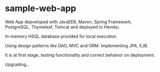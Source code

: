 # sample-web-app
Web App depveloped with JavaEE8, Maven, Spring Framework, PostgreSQL, Thymeleaf, Tomcat and deployed to Heroku.

In-memory HSQL database provided for local execution.

Using design patterns like DAO, MVC and ORM.
Implementing JPA, EJB.

It is at first stage, testing functionality and correct behaivor on deployment.

Upgrading...

